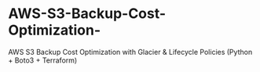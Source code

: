 # AWS-S3-Backup-Cost-Optimization-
AWS S3 Backup Cost Optimization with Glacier &amp; Lifecycle Policies (Python + Boto3 + Terraform)
